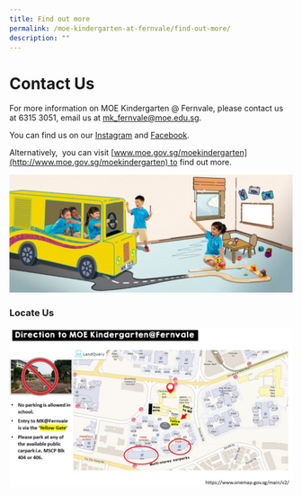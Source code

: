 ```yaml
---
title: Find out more
permalink: /moe-kindergarten-at-fernvale/find-out-more/
description: ""
---
```

# Contact Us

For more information on MOE Kindergarten @ Fernvale, please contact us at 6315 3051, email us at [mk\_fernvale@moe.edu.sg](mailto:mk_fernvale@moe.edu.sg). 

You can find us on our [Instagram](https://www.instagram.com/mk_fernvale/) and [Facebook](https://www.facebook.com/mkfernvale).

Alternatively,  you can visit [www.moe.gov.sg/moekindergarten](http://www.moe.gov.sg/moekindergarten) to find out more.

![](/images/MOE%20Kindergarten%20@%20Fernvale/PIC%206.jpg)


### Locate Us
![](/images/MOE%20Kindergarten%20@%20Fernvale/Fernvale_Slide1.jpeg)